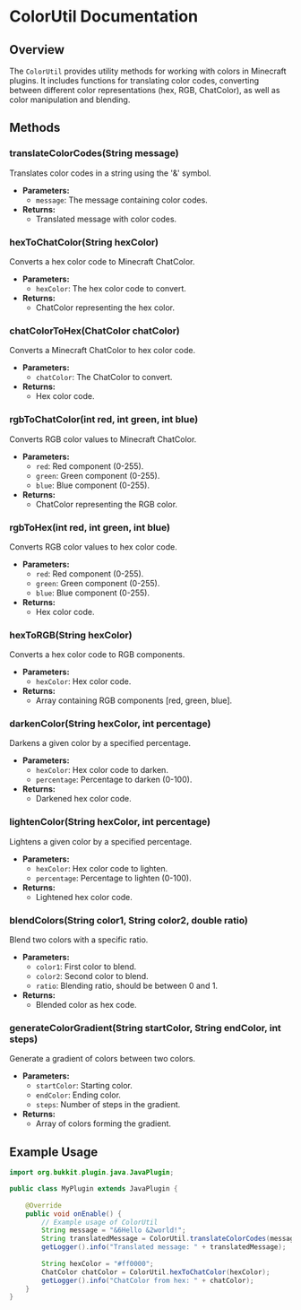 # ColorUtil Documentation

## Overview
The `ColorUtil` provides utility methods for working with colors in Minecraft plugins. It includes functions for translating color codes, converting between different color representations (hex, RGB, ChatColor), as well as color manipulation and blending.

## Methods

### translateColorCodes(String message)
Translates color codes in a string using the '&' symbol.

- **Parameters:** 
  - `message`: The message containing color codes.
- **Returns:** 
  - Translated message with color codes.

### hexToChatColor(String hexColor)
Converts a hex color code to Minecraft ChatColor.

- **Parameters:** 
  - `hexColor`: The hex color code to convert.
- **Returns:** 
  - ChatColor representing the hex color.

### chatColorToHex(ChatColor chatColor)
Converts a Minecraft ChatColor to hex color code.

- **Parameters:** 
  - `chatColor`: The ChatColor to convert.
- **Returns:** 
  - Hex color code.

### rgbToChatColor(int red, int green, int blue)
Converts RGB color values to Minecraft ChatColor.

- **Parameters:** 
  - `red`: Red component (0-255).
  - `green`: Green component (0-255).
  - `blue`: Blue component (0-255).
- **Returns:** 
  - ChatColor representing the RGB color.

### rgbToHex(int red, int green, int blue)
Converts RGB color values to hex color code.

- **Parameters:** 
  - `red`: Red component (0-255).
  - `green`: Green component (0-255).
  - `blue`: Blue component (0-255).
- **Returns:** 
  - Hex color code.

### hexToRGB(String hexColor)
Converts a hex color code to RGB components.

- **Parameters:** 
  - `hexColor`: Hex color code.
- **Returns:** 
  - Array containing RGB components [red, green, blue].

### darkenColor(String hexColor, int percentage)
Darkens a given color by a specified percentage.

- **Parameters:** 
  - `hexColor`: Hex color code to darken.
  - `percentage`: Percentage to darken (0-100).
- **Returns:** 
  - Darkened hex color code.

### lightenColor(String hexColor, int percentage)
Lightens a given color by a specified percentage.

- **Parameters:** 
  - `hexColor`: Hex color code to lighten.
  - `percentage`: Percentage to lighten (0-100).
- **Returns:** 
  - Lightened hex color code.

### blendColors(String color1, String color2, double ratio)
Blend two colors with a specific ratio.

- **Parameters:** 
  - `color1`: First color to blend.
  - `color2`: Second color to blend.
  - `ratio`: Blending ratio, should be between 0 and 1.
- **Returns:** 
  - Blended color as hex code.

### generateColorGradient(String startColor, String endColor, int steps)
Generate a gradient of colors between two colors.

- **Parameters:** 
  - `startColor`: Starting color.
  - `endColor`: Ending color.
  - `steps`: Number of steps in the gradient.
- **Returns:** 
  - Array of colors forming the gradient.

## Example Usage

```java
import org.bukkit.plugin.java.JavaPlugin;

public class MyPlugin extends JavaPlugin {
    
    @Override
    public void onEnable() {
        // Example usage of ColorUtil
        String message = "&6Hello &2world!";
        String translatedMessage = ColorUtil.translateColorCodes(message);
        getLogger().info("Translated message: " + translatedMessage);
        
        String hexColor = "#ff0000";
        ChatColor chatColor = ColorUtil.hexToChatColor(hexColor);
        getLogger().info("ChatColor from hex: " + chatColor);
    }
}
